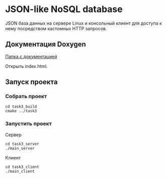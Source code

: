 # JSON-like NoSQL database 

JSON база данных на сервере Linux и консольный клиент для доступа к нему посредством кастомных HTTP запросов.

## Документация Doxygen
[Папка с документацией](https://github.com/jakeltree/task3/tree/master/task3/html)

Открыть index.html.

## Запуск проекта 
### Собрать проект
```
cd task3_build
cmake ../task3
```

### Запустить проект
Сервер 
```
cd task3_server
./main_server
```
Клиент
```
cd task3_client
./main_client
```
